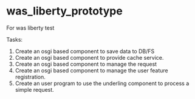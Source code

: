 # was_liberty_prototype
For was liberty test

Tasks:
 1.  Create an osgi based component to save data to DB/FS
 2.  Create an osgi based component to provide cache service.
 3.  Create an osgi based component to manage the request
 4.  Create an osgi based component to manage the user feature registration.
 5.  Create an user program to use the underling component to process a simple request.
